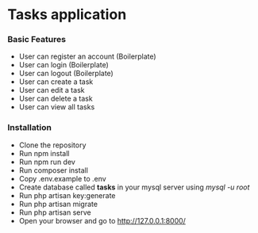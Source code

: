 # Tasks application
### Basic Features

- User can register an account (Boilerplate)
- User can login (Boilerplate)
- User can logout (Boilerplate)
- User can create a task
- User can edit a task
- User can delete a task
- User can view all tasks

### Installation

- Clone the repository
- Run npm install
- Run npm run dev
- Run composer install
- Copy .env.example to .env
- Create database called **tasks** in your mysql server using *mysql -u root*
- Run php artisan key:generate
- Run php artisan migrate
- Run php artisan serve
- Open your browser and go to http://127.0.0.1:8000/
